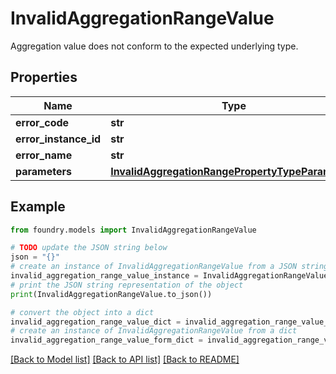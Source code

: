 # InvalidAggregationRangeValue

Aggregation value does not conform to the expected underlying type.

## Properties

Name | Type | Description | Notes
------------ | ------------- | ------------- | -------------
**error_code** | **str** |  |
**error_instance_id** | **str** |  | \[optional\]
**error_name** | **str** |  |
**parameters** | [**InvalidAggregationRangePropertyTypeParameters**](InvalidAggregationRangePropertyTypeParameters.md) |  |

## Example

```python
from foundry.models import InvalidAggregationRangeValue

# TODO update the JSON string below
json = "{}"
# create an instance of InvalidAggregationRangeValue from a JSON string
invalid_aggregation_range_value_instance = InvalidAggregationRangeValue.from_json(json)
# print the JSON string representation of the object
print(InvalidAggregationRangeValue.to_json())

# convert the object into a dict
invalid_aggregation_range_value_dict = invalid_aggregation_range_value_instance.to_dict()
# create an instance of InvalidAggregationRangeValue from a dict
invalid_aggregation_range_value_form_dict = invalid_aggregation_range_value.from_dict(invalid_aggregation_range_value_dict)
```

[\[Back to Model list\]](../README.md#documentation-for-models) [\[Back to API list\]](../README.md#documentation-for-api-endpoints) [\[Back to README\]](../README.md)
